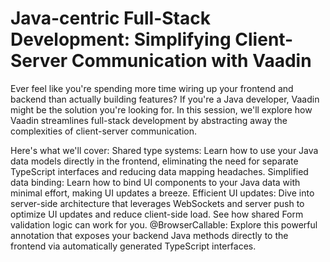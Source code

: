 # Java-centric Full-Stack Development:  Simplifying Client-Server Communication with Vaadin

Ever feel like you're spending more time wiring up your frontend and backend than actually building features?  If you're a Java developer, Vaadin might be the solution you're looking for. In this session, we'll explore how Vaadin streamlines full-stack development by abstracting away the complexities of client-server communication.

Here's what we'll cover:
Shared type systems: Learn how to use your Java data models directly in the frontend, eliminating the need for separate TypeScript interfaces and reducing data mapping headaches.
Simplified data binding: Learn how to bind UI components to your Java data with minimal effort, making UI updates a breeze.
Efficient UI updates: Dive into server-side architecture that leverages WebSockets and server push to optimize UI updates and reduce client-side load.
See how shared Form validation logic can work for you.
@BrowserCallable: Explore this powerful annotation that exposes your backend Java methods directly to the frontend via automatically generated TypeScript interfaces.

